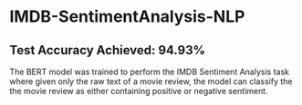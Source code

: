 # IMDB-SentimentAnalysis-NLP

## Test Accuracy Achieved: 94.93%

The BERT model was trained to perform the IMDB Sentiment Analysis task where given only the raw text of a movie review, the model can classify the the movie review as either containing positive or negative sentiment. 
